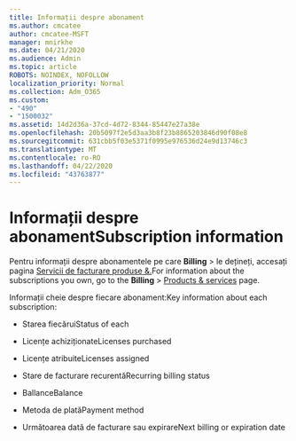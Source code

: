 ```yaml
---
title: Informații despre abonament
ms.author: cmcatee
author: cmcatee-MSFT
manager: mnirkhe
ms.date: 04/21/2020
ms.audience: Admin
ms.topic: article
ROBOTS: NOINDEX, NOFOLLOW
localization_priority: Normal
ms.collection: Adm_O365
ms.custom:
- "490"
- "1500032"
ms.assetid: 14d2d36a-37cd-4d72-8344-85447e27a38e
ms.openlocfilehash: 20b5097f2e5d3aa3b8f23b8865203846d90f08e8
ms.sourcegitcommit: 631cbb5f03e5371f0995e976536d24e9d13746c3
ms.translationtype: MT
ms.contentlocale: ro-RO
ms.lasthandoff: 04/22/2020
ms.locfileid: "43763877"
---
```

# <a name="subscription-information"></a><span data-ttu-id="bfc64-102">Informații despre abonament</span><span class="sxs-lookup"><span data-stu-id="bfc64-102">Subscription information</span></span>

<span data-ttu-id="bfc64-103">Pentru informații despre abonamentele pe care **Billing** \> le dețineți, accesați pagina [Servicii de facturare produse &.](https://go.microsoft.com/fwlink/p/?linkid=842054)</span><span class="sxs-lookup"><span data-stu-id="bfc64-103">For information about the subscriptions you own, go to the **Billing** \> [Products & services](https://go.microsoft.com/fwlink/p/?linkid=842054) page.</span></span>
  
<span data-ttu-id="bfc64-104">Informații cheie despre fiecare abonament:</span><span class="sxs-lookup"><span data-stu-id="bfc64-104">Key information about each subscription:</span></span>
  
- <span data-ttu-id="bfc64-105">Starea fiecărui</span><span class="sxs-lookup"><span data-stu-id="bfc64-105">Status of each</span></span>

- <span data-ttu-id="bfc64-106">Licențe achiziționate</span><span class="sxs-lookup"><span data-stu-id="bfc64-106">Licenses purchased</span></span>

- <span data-ttu-id="bfc64-107">Licențe atribuite</span><span class="sxs-lookup"><span data-stu-id="bfc64-107">Licenses assigned</span></span>

- <span data-ttu-id="bfc64-108">Stare de facturare recurentă</span><span class="sxs-lookup"><span data-stu-id="bfc64-108">Recurring billing status</span></span>

- <span data-ttu-id="bfc64-109">Ballance</span><span class="sxs-lookup"><span data-stu-id="bfc64-109">Balance</span></span>

- <span data-ttu-id="bfc64-110">Metoda de plată</span><span class="sxs-lookup"><span data-stu-id="bfc64-110">Payment method</span></span>

- <span data-ttu-id="bfc64-111">Următoarea dată de facturare sau expirare</span><span class="sxs-lookup"><span data-stu-id="bfc64-111">Next billing or expiration date</span></span>
